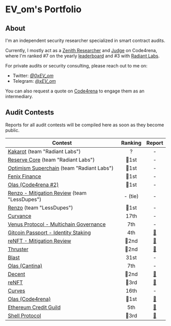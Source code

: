 # EV_om's Portfolio

## About

I'm an independent security researcher specialized in smart contract audits.

Currently, I mostly act as a [Zenith Researcher](https://code4rena.com/zenith) and [Judge](https://docs.code4rena.com/roles/judges) on Code4rena, where I'm ranked #7 on the yearly [leaderboard](https://code4rena.com/leaderboard?timeframe=2024) and #3 with [Radiant Labs](https://code4rena.com/@RadiantLabs).

For private audits or security consulting, please reach out to me on:

- Twitter: [*@0xEV_om*](https://twitter.com/0xEV_om) 
- Telegram: [*@xEV_om*](https://t.me/xEV_om)

You can also request a quote on [Code4rena](https://code4rena.com/@EV_om) to engage them as an intermediary.

## Audit Contests

Reports for all audit contests will be compiled here as soon as they become public.

| Contest | Ranking | Report |
| - | :-: | :-: |
| [Kakarot](https://code4rena.com/audits/2024-09-kakarot) (team "Radiant Labs") | ? | - |
| [Reserve Core](https://code4rena.com/audits/2024-07-reserve-core) (team "Radiant Labs") | 🥇1st | - |
| [Optimism Superchain](https://code4rena.com/audits/2024-07-optimism-superchain) (team "Radiant Labs") | 🥇1st | - |
| [Fenix Finance](https://app.hats.finance/audit-competitions/fenix-0x9d7765a7ebd5b6322a30797a44a5428531970d3d/leaderboard) | 🥇1st | - |
| [Olas (Code4rena #2)](https://code4rena.com/audits/2024-05-olas) | 🥇1st | - |
| [Renzo - Mitigation Review](https://code4rena.com/audits/2024-06-renzo-mitigation-review) (team "LessDupes") | - (tie) | - |
| [Renzo](https://code4rena.com/audits/2024-04-renzo) (team "LessDupes") | 🥇1st | - |
| [Curvance](https://cantina.xyz/competitions/ac757733-81a4-43c7-8f49-17c5b135cdff) | 17th | - |
| [Venus Protocol - Multichain Governance](https://cantina.xyz/competitions/ddf86a5c-6f63-430f-aadc-d8742b4b1bcf) | 7th | - |
| [Gitcoin Passport - Identity Staking](https://code4rena.com/audits/2024-03-gitcoin-passport-identity-staking-invitational) | 4th | [📄](code4rena/2024-03-gitcoin.md) |
| [reNFT - Mitigation Review](https://code4rena.com/audits/2024-02-renft-mitigation-review) | 🥈2nd | [📄](code4rena/2024-02-renft-mitigation.md) |
| [Thruster](https://code4rena.com/audits/2024-02-thruster-invitational) | 🥈2nd | [📄](code4rena/2024-02-thruster.md) |
| [Blast](https://cantina.xyz/competitions/c90131b4-5c7c-4ebc-a1f3-8002d219bfe0) | 31st | - |
| [Olas (Cantina)](https://cantina.xyz/competitions/829164bf-7fba-4b84-a6b8-76652205bd97) | 7th | - |
| [Decent](https://code4rena.com/audits/2024-01-decent) | 🥈2nd | [📄](code4rena/2024-01-decent.md) |
| [reNFT](https://code4rena.com/audits/2024-01-renft) | 🥉3rd | [📄](code4rena/2024-02-renft.md) |
| [Curves](https://code4rena.com/audits/2024-01-curves) | 16th | - |
| [Olas (Code4rena)](https://code4rena.com/audits/2023-12-olas) | 🥇1st | [📄](code4rena/2023-12-autonolas.md) |
| [Ethereum Credit Guild](https://code4rena.com/audits/2023-12-ethereum-credit-guild) | 5th | [📄](code4rena/2023-12-ethereumcreditguild.md) |
| [Shell Protocol](https://code4rena.com/audits/2023-11-shell-protocol) | 🥉3rd | [📄](code4rena/2023-11-shellprotocol.md) |
